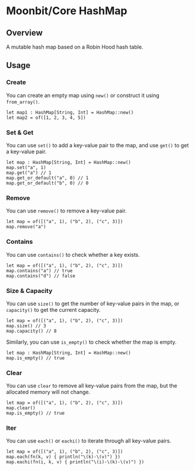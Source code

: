 # Moonbit/Core HashMap

## Overview

A mutable hash map based on a Robin Hood hash table.

## Usage

### Create

You can create an empty map using `new()` or construct it using `from_array()`.

```moonbit
let map1 : HashMap[String, Int] = HashMap::new()
let map2 = of([1, 2, 3, 4, 5])
```

### Set & Get

You can use `set()` to add a key-value pair to the map, and use `get()` to get a key-value pair.

```moonbit
let map : HashMap[String, Int] = HashMap::new()
map.set("a", 1)
map.get("a") // 1
map.get_or_default("a", 0) // 1
map.get_or_default("b", 0) // 0
```

### Remove

You can use `remove()` to remove a key-value pair.

```moonbit
let map = of([("a", 1), ("b", 2), ("c", 3)])
map.remove("a")
```

### Contains

You can use `contains()` to check whether a key exists.

```moonbit
let map = of([("a", 1), ("b", 2), ("c", 3)])
map.contains("a") // true
map.contains("d") // false
```

### Size & Capacity

You can use `size()` to get the number of key-value pairs in the map, or `capacity()` to get the current capacity.

```moonbit
let map = of([("a", 1), ("b", 2), ("c", 3)])
map.size() // 3
map.capacity() // 8
```

Similarly, you can use `is_empty()` to check whether the map is empty.

```moonbit
let map : HashMap[String, Int] = HashMap::new()
map.is_empty() // true
```

### Clear

You can use `clear` to remove all key-value pairs from the map, but the allocated memory will not change.

```moonbit
let map = of([("a", 1), ("b", 2), ("c", 3)])
map.clear()
map.is_empty() // true
```

### Iter

You can use `each()` or `eachi()` to iterate through all key-value pairs.

```moonbit
let map = of([("a", 1), ("b", 2), ("c", 3)])
map.each(fn(k, v) { println("\(k)-\(v)") })
map.eachi(fn(i, k, v) { println("\(i)-\(k)-\(v)") })
```
